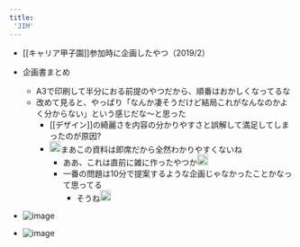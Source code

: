 ```yaml
---
title:
 'JIM'
---
```


- [[キャリア甲子園]]参加時に企画したやつ（2019/2）

- 企画書まとめ
    - A3で印刷して半分におる前提のやつだから、順番はおかしくなってるな
    - 改めて見ると、やっぱり「なんか凄そうだけど結局これがなんなのかよく分からない」という感じだな〜と思った
        - [[デザイン]]の綺麗さを内容の分かりやすさと誤解して満足してしまったのが原因?
        - <img src='https://scrapbox.io/api/pages/blu3mo-public/axokxi/icon' alt='axokxi.icon' height="19.5"/>まあこの資料は即席だから全然わかりやすくないね
            - ああ、これは直前に雑に作ったやつか<img src='https://scrapbox.io/api/pages/blu3mo-public/blu3mo/icon' alt='blu3mo.icon' height="19.5"/>
            - 一番の問題は10分で提案するような企画じゃなかったことかなって思ってる
                - そうね<img src='https://scrapbox.io/api/pages/blu3mo-public/blu3mo/icon' alt='blu3mo.icon' height="19.5"/>
- ![image](https://gyazo.com/2f73bdbecf160d180dbd70ade99d0fb4/thumb/1000)
- ![image](https://gyazo.com/cb3a23b9066f3b62ec6cc3252a951670/thumb/1000)
